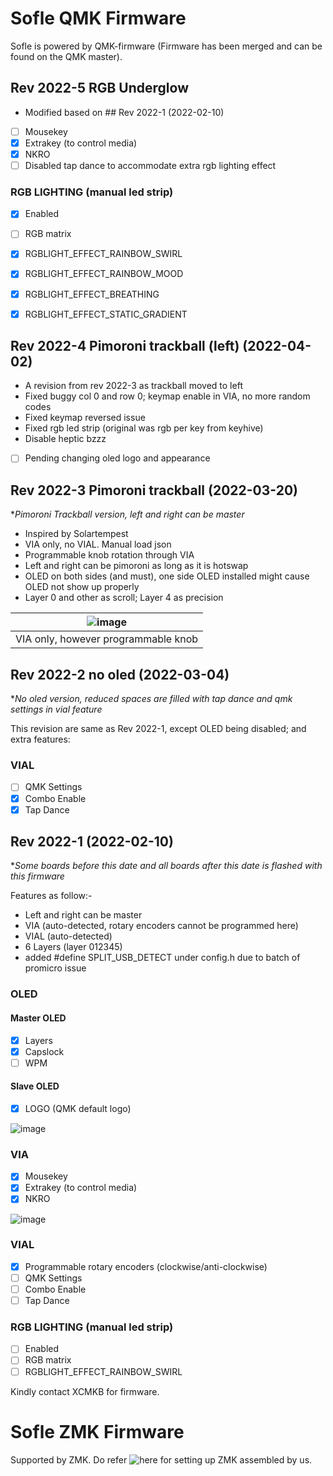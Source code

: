 # Sofle QMK Firmware

Sofle is powered by QMK-firmware (Firmware has been merged and can be found on the QMK master).

## Rev 2022-5 RGB Underglow
- Modified based on ## Rev 2022-1 (2022-02-10)
- [ ] Mousekey 
- [x] Extrakey (to control media)
- [x] NKRO
- [ ] Disabled tap dance to accommodate extra rgb lighting effect

### RGB LIGHTING (manual led strip)
- [x] Enabled
- [ ] RGB matrix 
- [x] RGBLIGHT_EFFECT_RAINBOW_SWIRL
- [x] RGBLIGHT_EFFECT_RAINBOW_MOOD
- [x] RGBLIGHT_EFFECT_BREATHING
- [x] RGBLIGHT_EFFECT_STATIC_GRADIENT



## Rev 2022-4 Pimoroni trackball (left) (2022-04-02)
- A revision from rev 2022-3 as trackball moved to left
- Fixed buggy col 0 and row 0; keymap enable in VIA, no more random codes
- Fixed keymap reversed issue
- Fixed rgb led strip (original was rgb per key from keyhive)
- Disable heptic bzzz
- [ ] Pending changing oled logo and appearance

## Rev 2022-3 Pimoroni trackball (2022-03-20)
**Pimoroni Trackball version, left and right can be master*
- Inspired by Solartempest
- VIA only, no VIAL. Manual load json
- Programmable knob rotation through VIA
- Left and right can be pimoroni as long as it is hotswap
- OLED on both sides (and must), one side OLED installed might cause OLED not show up properly
- Layer 0 and other as scroll; Layer 4 as precision

|![image](https://user-images.githubusercontent.com/79617315/159146852-50b50896-7e8e-4c4f-9c12-b39d5a747f82.png)|
|:--:|
| VIA only, however programmable knob ||

## Rev 2022-2 no oled (2022-03-04)
**No oled version, reduced spaces are filled with tap dance and qmk settings in vial feature*

This revision are same as Rev 2022-1, except OLED being disabled; and extra features:
### VIAL
- [ ] QMK Settings
- [X] Combo Enable
- [X] Tap Dance

## Rev 2022-1 (2022-02-10)
**Some boards before this date and all boards after this date is flashed with this firmware*

Features as follow:-
- Left and right can be master
- VIA (auto-detected, rotary encoders cannot be programmed here)
- VIAL (auto-detected)
- 6 Layers (layer 012345)
- added #define SPLIT_USB_DETECT under config.h due to batch of promicro issue

### OLED
#### Master OLED
- [x] Layers
- [x] Capslock
- [ ] WPM 

#### Slave OLED
- [x] LOGO (QMK default logo)

![image](https://user-images.githubusercontent.com/79617315/153364844-cf18d8dc-ca95-4d0b-b41e-049613fa2b2e.png)
### VIA
- [x] Mousekey 
- [x] Extrakey (to control media)
- [x] NKRO

![image](https://user-images.githubusercontent.com/79617315/153364700-e089107d-1eaf-4cef-8847-e94f41467d8e.png)

### VIAL
- [x] Programmable rotary encoders (clockwise/anti-clockwise)
- [ ] QMK Settings
- [ ] Combo Enable
- [ ] Tap Dance

### RGB LIGHTING (manual led strip)
- [ ] Enabled
- [ ] RGB matrix 
- [ ] RGBLIGHT_EFFECT_RAINBOW_SWIRL

Kindly contact XCMKB for firmware.

# Sofle ZMK Firmware
Supported by ZMK. Do refer ![here](https://github.com/superxc3/xcmkb/tree/main/list%20of%20items/list%20of%20keyboards/60percent/sofle/sofle%20zmk) for setting up ZMK assembled by us.
